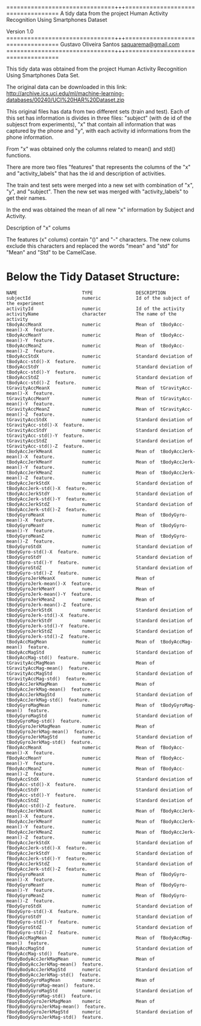 ===============================+++===================================
A tidy data from the project 
Human Activity Recognition Using Smartphones Dataset

Version 1.0
===============================+++===================================
Gustavo Oliveira Santos
saquarema@gmail.com
===============================+++===================================


This tidy data was obtained from the project Human Activity Recognition Using Smartphones Data Set.

The original data can be downloaded in this link:
http://archive.ics.uci.edu/ml/machine-learning-databases/00240/UCI%20HAR%20Dataset.zip

This original files has data from two different sets (train and test). Each of this set has information is divides in three files: "subject" (with de id of the subjesct from experiments), "x" that contain all information that was captured by the phone and "y", with each activity id informations from the phone information.

From "x" was obtained only the columns related to mean() and std() functions.

There are more two files "features" that represents the columns of the "x" and "activity_labels" that has the id and description of activities.

The train and test sets were merged into a new set with combination of "x", "y", and "subject". Then the new set was merged with "activity_labels" to get their names.

In the end was obtained the mean of all new "x" information by Subject and Activity.

Description of "x" colums

The features (x" colums) contain "()" and "-" characters. The new colums exclude this characters and replaced the words "mean" and "std" for "Mean" and "Std" to be CamelCase.

Below the Tidy Dataset Structure:
======================================

	NAME              			TYPE              	DESCRIPTION
	subjectId                   numeric           	Id of the subject of the experiment
	activityId                  numeric           	Id of the activity
	activityName                character         	The name of the activity
	tBodyAccMeanX				numeric				Mean of  tBodyAcc-mean()-X  feature.
	tBodyAccMeanY				numeric				Mean of  tBodyAcc-mean()-Y  feature.
	tBodyAccMeanZ				numeric				Mean of  tBodyAcc-mean()-Z  feature.
	tBodyAccStdX				numeric				Standard deviation of  tBodyAcc-std()-X  feature.
	tBodyAccStdY				numeric				Standard deviation of  tBodyAcc-std()-Y  feature.
	tBodyAccStdZ				numeric				Standard deviation of  tBodyAcc-std()-Z  feature.
	tGravityAccMeanX			numeric				Mean of  tGravityAcc-mean()-X  feature.
	tGravityAccMeanY			numeric				Mean of  tGravityAcc-mean()-Y  feature.
	tGravityAccMeanZ			numeric				Mean of  tGravityAcc-mean()-Z  feature.
	tGravityAccStdX				numeric				Standard deviation of  tGravityAcc-std()-X  feature.
	tGravityAccStdY				numeric				Standard deviation of  tGravityAcc-std()-Y  feature.
	tGravityAccStdZ				numeric				Standard deviation of  tGravityAcc-std()-Z  feature.
	tBodyAccJerkMeanX			numeric				Mean of  tBodyAccJerk-mean()-X  feature.
	tBodyAccJerkMeanY			numeric				Mean of  tBodyAccJerk-mean()-Y  feature.
	tBodyAccJerkMeanZ			numeric				Mean of  tBodyAccJerk-mean()-Z  feature.
	tBodyAccJerkStdX			numeric				Standard deviation of  tBodyAccJerk-std()-X  feature.
	tBodyAccJerkStdY			numeric				Standard deviation of  tBodyAccJerk-std()-Y  feature.
	tBodyAccJerkStdZ			numeric				Standard deviation of  tBodyAccJerk-std()-Z  feature.
	tBodyGyroMeanX				numeric				Mean of  tBodyGyro-mean()-X  feature.
	tBodyGyroMeanY				numeric				Mean of  tBodyGyro-mean()-Y  feature.
	tBodyGyroMeanZ				numeric				Mean of  tBodyGyro-mean()-Z  feature.
	tBodyGyroStdX				numeric				Standard deviation of  tBodyGyro-std()-X  feature.
	tBodyGyroStdY				numeric				Standard deviation of  tBodyGyro-std()-Y  feature.
	tBodyGyroStdZ				numeric				Standard deviation of  tBodyGyro-std()-Z  feature.
	tBodyGyroJerkMeanX			numeric				Mean of  tBodyGyroJerk-mean()-X  feature.
	tBodyGyroJerkMeanY			numeric				Mean of  tBodyGyroJerk-mean()-Y  feature.
	tBodyGyroJerkMeanZ			numeric				Mean of  tBodyGyroJerk-mean()-Z  feature.
	tBodyGyroJerkStdX			numeric				Standard deviation of  tBodyGyroJerk-std()-X  feature.
	tBodyGyroJerkStdY			numeric				Standard deviation of  tBodyGyroJerk-std()-Y  feature.
	tBodyGyroJerkStdZ			numeric				Standard deviation of  tBodyGyroJerk-std()-Z  feature.
	tBodyAccMagMean				numeric				Mean of  tBodyAccMag-mean()  feature.
	tBodyAccMagStd				numeric				Standard deviation of  tBodyAccMag-std()  feature.
	tGravityAccMagMean			numeric				Mean of  tGravityAccMag-mean()  feature.
	tGravityAccMagStd			numeric				Standard deviation of  tGravityAccMag-std()  feature.
	tBodyAccJerkMagMean			numeric				Mean of  tBodyAccJerkMag-mean()  feature.
	tBodyAccJerkMagStd			numeric				Standard deviation of  tBodyAccJerkMag-std()  feature.
	tBodyGyroMagMean			numeric				Mean of  tBodyGyroMag-mean()  feature.
	tBodyGyroMagStd				numeric				Standard deviation of  tBodyGyroMag-std()  feature.
	tBodyGyroJerkMagMean		numeric				Mean of  tBodyGyroJerkMag-mean()  feature.
	tBodyGyroJerkMagStd			numeric				Standard deviation of  tBodyGyroJerkMag-std()  feature.
	fBodyAccMeanX				numeric				Mean of  fBodyAcc-mean()-X  feature.
	fBodyAccMeanY				numeric				Mean of  fBodyAcc-mean()-Y  feature.
	fBodyAccMeanZ				numeric				Mean of  fBodyAcc-mean()-Z  feature.
	fBodyAccStdX				numeric				Standard deviation of  fBodyAcc-std()-X  feature.
	fBodyAccStdY				numeric				Standard deviation of  fBodyAcc-std()-Y  feature.
	fBodyAccStdZ				numeric				Standard deviation of  fBodyAcc-std()-Z  feature.
	fBodyAccJerkMeanX			numeric				Mean of  fBodyAccJerk-mean()-X  feature.
	fBodyAccJerkMeanY			numeric				Mean of  fBodyAccJerk-mean()-Y  feature.
	fBodyAccJerkMeanZ			numeric				Mean of  fBodyAccJerk-mean()-Z  feature.
	fBodyAccJerkStdX			numeric				Standard deviation of  fBodyAccJerk-std()-X  feature.
	fBodyAccJerkStdY			numeric				Standard deviation of  fBodyAccJerk-std()-Y  feature.
	fBodyAccJerkStdZ			numeric				Standard deviation of  fBodyAccJerk-std()-Z  feature.
	fBodyGyroMeanX				numeric				Mean of  fBodyGyro-mean()-X  feature.
	fBodyGyroMeanY				numeric				Mean of  fBodyGyro-mean()-Y  feature.
	fBodyGyroMeanZ				numeric				Mean of  fBodyGyro-mean()-Z  feature.
	fBodyGyroStdX				numeric				Standard deviation of  fBodyGyro-std()-X  feature.
	fBodyGyroStdY				numeric				Standard deviation of  fBodyGyro-std()-Y  feature.
	fBodyGyroStdZ				numeric				Standard deviation of  fBodyGyro-std()-Z  feature.
	fBodyAccMagMean				numeric				Mean of  fBodyAccMag-mean()  feature.
	fBodyAccMagStd				numeric				Standard deviation of  fBodyAccMag-std()  feature.
	fBodyBodyAccJerkMagMean		numeric				Mean of  fBodyBodyAccJerkMag-mean()  feature.
	fBodyBodyAccJerkMagStd		numeric				Standard deviation of  fBodyBodyAccJerkMag-std()  feature.
	fBodyBodyGyroMagMean		numeric				Mean of  fBodyBodyGyroMag-mean()  feature.
	fBodyBodyGyroMagStd			numeric				Standard deviation of  fBodyBodyGyroMag-std()  feature.
	fBodyBodyGyroJerkMagMean	numeric				Mean of  fBodyBodyGyroJerkMag-mean()  feature.
	fBodyBodyGyroJerkMagStd		numeric				Standard deviation of  fBodyBodyGyroJerkMag-std()  feature.

